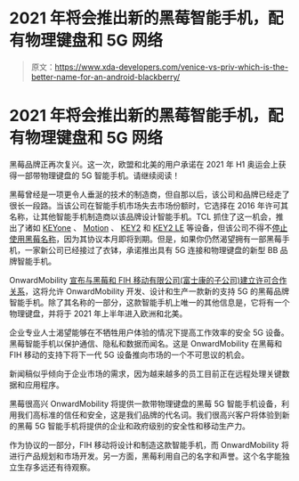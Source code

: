 # 2021 年将会推出新的黑莓智能手机，配有物理键盘和 5G 网络

> 原文：<https://www.xda-developers.com/venice-vs-priv-which-is-the-better-name-for-an-android-blackberry/>

# 2021 年将会推出新的黑莓智能手机，配有物理键盘和 5G 网络

黑莓品牌正再次复兴。这一次，欧盟和北美的用户承诺在 2021 年 H1 奥运会上获得一部带物理键盘的 5G 智能手机。请继续阅读！

黑莓曾经是一项更令人垂涎的技术的制造商，但自那以后，该公司和品牌已经走了很长一段路。当该公司在智能手机市场失去市场份额时，它选择在 2016 年许可其名称，让其他智能手机制造商以该品牌设计智能手机。TCL 抓住了这一机会，推出了诸如 [KEYone](https://www.xda-developers.com/opinion-the-blackberry-keyone-is-not-for-you-or-me-and-that-makes-it-a-great-blackberry/) 、 [Motion](https://www.xda-developers.com/tcl-keyboard-phones-2018-blackberry-motion-keyone-bronze-edition/) 、 [KEY2](https://www.xda-developers.com/blackberry-key2-backlit-hardware-keyboard/) 和 [KEY2 LE](https://www.xda-developers.com/blackberry-key2-le-specs-pics-pricing-availability/) 等设备，但该公司不得不[停止使用黑莓名称](https://www.xda-developers.com/tcl-stop-selling-blackberry-august-2020/)，因为其协议本月即将到期。但是，如果你仍然渴望拥有一部黑莓手机，一家新公司已经接过了衣钵，承诺推出具有 5G 连接和物理键盘的新型 BB 品牌智能手机。

OnwardMobility [宣布与黑莓和 FIH 移动有限公司(富士康的子公司)建立许可合作关系](https://www.businesswire.com/news/home/20200819005202/en/OnwardMobility-Announces-Agreements-BlackBerry-Foxconn-Subsidiary-FIH)，这将允许 OnwardMobility 开发、设计和生产一款新的支持 5G 的黑莓品牌智能手机。除了其名称的一部分，这款智能手机上唯一的其他信息是，它将有一个物理键盘，并将于 2021 年上半年进入欧洲和北美。

企业专业人士渴望能够在不牺牲用户体验的情况下提高工作效率的安全 5G 设备。黑莓智能手机以保护通信、隐私和数据而闻名。这是 OnwardMobility 在黑莓和 FIH 移动的支持下将下一代 5G 设备推向市场的一个不可思议的机会。

新闻稿似乎倾向于企业市场的需求，因为越来越多的员工目前正在远程处理关键数据和应用程序。

黑莓很高兴 OnwardMobility 将提供一款带物理键盘的黑莓 5G 智能手机设备，利用我们高标准的信任和安全，这是我们品牌的代名词。我们很高兴客户将体验到新的黑莓 5G 智能手机将提供的企业和政府级别的安全性和移动生产力。

作为协议的一部分，FIH 移动将设计和制造这款智能手机，而 OnwardMobility 将进行产品规划和市场开发。另一方面，黑莓利用自己的名字和声誉。这个名字能独立生存多远还有待观察。